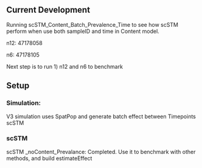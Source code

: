 ## Current Development

Running scSTM_Content_Batch_Prevalence_Time to see how scSTM perform when use both sampleID and time in Content model.

n12: 47178058

n6: 47178105

Next step is to run 1) n12 and n6 to benchmark

## Setup

### Simulation:

V3 simulation uses SpatPop and generate batch effect between Timepoints scSTM

### scSTM

scSTM \_noContent_Prevalance: Completed. Use it to benchmark with other methods, and build estimateEffect

